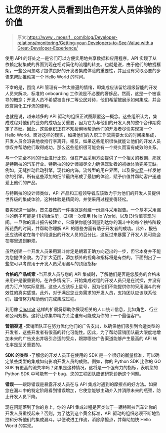 # 让您的开发人员看到出色开发人员体验的价值

> 原文:[https://www . moesif . com/blog/Developer-relations/monitoring/Getting-your-Developers-to-See-Value with a Great-Developer-Experience/](https://www.moesif.com/blog/developer-relations/monitoring/Getting-your-Developers-to-See-Value-with-a-Great-Developer-Experience/)

使用 API 的好处之一是它们可以方便实用地共享数据和应用程序。API 实现了从依赖定制集成的界面到现在相对简化的流程的转变。也就是说，由于他们的敏捷框架，一些公司忽略了提供良好的开发者集成体验的重要性，并且没有采取必要的步骤来帮助推动第一个 Hello World 的时间。

不幸的是，围绕 API 管理有一种太普遍的情绪，即集成应该留给超级智能的开发人员来解决，标准的 onboarding 工作流是不必要的奢侈品。然而，这是一个被误导的概念；开发人员不希望被当作二等公民对待，他们希望被展示如何集成，并会欣赏简化工作流的便利。

也就是说，越来越多的 API 驱动的组织正试图颠覆这一概念。这些组织认为，集成过程对他们的业务的成功至关重要，因为它为与他们的开发人员的整个合作期奠定了基础。因此，这些组织正在不知疲倦地帮助他们的开发者尽快实现第一个 Hello World。面对这样的现实，如果他们的入职工作流需要太长的时间来集成，开发人员会沮丧地收拾行李离开。相反，如果这些组织很快就能让他们的开发人员惊叹并帮助他们取得成功，那么这些组织很可能会有一个持久而富有成效的关系。

与一个完全不同的行业进行比较，但在产品采用方面提供了一个相关的教训，那就是特斯拉的汽车行业。特斯拉的设计师竭尽全力确保驾驶者的初始体验完美无缺。例如，无缝推动启动引擎，现代的内饰，流线型的用户界面，以及像[火箭](https://www.youtube.com/watch?v=D1CqcLM0P7c&ab_channel=Tesla)一样发射你的引擎。所有这些添加的细节最终形成了最初的体验，赋予价值并帮助客户迅速爱上他们的产品。

与特斯拉的设计师类似，API 产品和工程领导者应该致力于为他们的开发人员提供世界级的集成体验，这种体验是精简的，并使采用过程变得轻松。

要实现这一目标，首先要做的一件事就是创建一份漏斗采用报告。一个基本采用漏斗的例子可能是:(1)初始注册，(2)第一次使用 Hello World，以及(3)价值实现时间。一旦你的漏斗报告被建立，它将使你能够测量到达你的漏斗中的每个独特阶段所花费的时间，并帮助你理解 API 的哪些方面有助于开发者的成功。此外，报告还应该确定在每个阶段退出的开发人员的百分比，这反过来暴露了开发人员可能会在哪里遇到麻烦。

虽然创建一个开发人员采用漏斗肯定是朝着正确方向迈出的一步，但它本身并不能为您提供全貌。为了扩大范围，添加额外的视角和指标将是有益的。下面列出了一些您可以考虑用于开发人员采用漏斗的顶级指标:

**合格的产品线索** -当开发人员与您的 API 集成时，了解他们是否是您服务的合格未来用户是很重要的。在许多情况下，开始集成过程的开发人员只是在试探，并没有成为订户的实际意图。这些人应该标上星号，因为他们不能提供你的采用漏斗的有效性的真实感觉。此外，对于满足您业务需求的开发人员，支持团队应该联系他们，加倍努力帮助他们完成集成过程。

利用像 [Clearbit](https://clearbit.com/) 这样的扩展将帮助你展现相关的人口统计信息，比如角色、行业和公司规模。这将让你集中精力关注谁有可能成为你的下一个最佳客户。

**营销渠道** -营销团队正在努力优化他们的广告支出，以确保他们吸引到合适类型的开发者，这些开发者有很高的转化可能性。因此，为了帮助营销团队最大限度地增加未来的广告支出并吸引合适的受众，跟踪哪些广告渠道能够产生最高的 API 转化率是至关重要的。

**SDK 的类型** -了解您的开发人员正在使用的 SDK 是一个很好的衡量标准，可以确定某些类型的集成如何影响开发人员的成败。例如，你的 Python SDK 比你的 GO SDK 有更高的流失率吗？如果是这种情况，这将是一个强有力的指标，表明您的 Python SDK 中可能有一个 bug，您的工程团队应该研究诊断这个问题。

**错误**——跟踪错误是暴露开发人员在与 API 集成时遇到的摩擦点的好方法。如果您在漏斗中的特定阶段看到错误增加，它使您能够主动介入并消除未来的瓶颈，防止开发人员下降。

现在问题落到了你的身上，你的 API 集成过程是否类似于一辆特斯拉汽车让你的开发人员重视起来？否则，为了达到这个黄金标准，API 驱动的组织必须不断地监控和分析他们的集成漏斗，以便改进工作流，消除摩擦点，并帮助加快 Hello World 的实现。